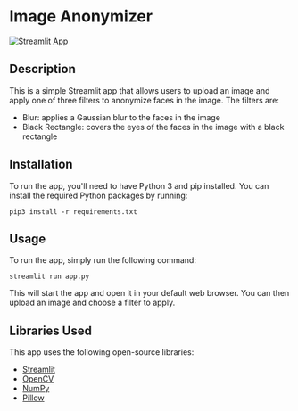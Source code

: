 # Image Anonymizer

[![Streamlit App](https://static.streamlit.io/badges/streamlit_badge_black_white.svg)](https://privacy-protection.streamlit.app/)

## Description

This is a simple Streamlit app that allows users to upload an image and apply one of three filters to anonymize faces in the image. The filters are:

- Blur: applies a Gaussian blur to  the faces in the image
- Black Rectangle: covers the eyes of the faces in the image with a black rectangle

## Installation

To run the app, you'll need to have Python 3 and pip installed. You can install the required Python packages by running:

```console
pip3 install -r requirements.txt
```

## Usage

To run the app, simply run the following command:

```console
streamlit run app.py
```
This will start the app and open it in your default web browser. You can then upload an image and choose a filter to apply.

## Libraries Used

This app uses the following open-source libraries:

- [Streamlit](https://streamlit.io/)
- [OpenCV](https://opencv.org/)
- [NumPy](https://numpy.org/)
- [Pillow](https://pillow.readthedocs.io/en/stable/)

